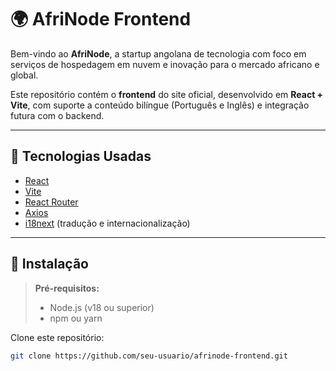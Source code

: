 # 🌍 AfriNode Frontend

Bem-vindo ao **AfriNode**, a startup angolana de tecnologia com foco em serviços de hospedagem em nuvem e inovação para o mercado africano e global.

Este repositório contém o **frontend** do site oficial, desenvolvido em **React + Vite**, com suporte a conteúdo bilíngue (Português e Inglês) e integração futura com o backend.

---

## 📌 Tecnologias Usadas
- [React](https://react.dev/)
- [Vite](https://vitejs.dev/)
- [React Router](https://reactrouter.com/)
- [Axios](https://axios-http.com/)
- [i18next](https://www.i18next.com/) (tradução e internacionalização)

---

## 🚀 Instalação

> **Pré-requisitos:**  
> - Node.js (v18 ou superior)  
> - npm ou yarn

Clone este repositório:
```bash
git clone https://github.com/seu-usuario/afrinode-frontend.git